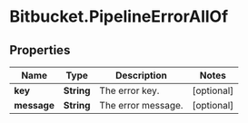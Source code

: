 # Bitbucket.PipelineErrorAllOf

## Properties

Name | Type | Description | Notes
------------ | ------------- | ------------- | -------------
**key** | **String** | The error key. | [optional] 
**message** | **String** | The error message. | [optional] 



